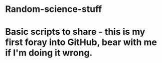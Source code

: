 # Random-science-stuff
# Basic scripts to share - this is my first foray into GitHub, bear with me if I'm doing it wrong.
